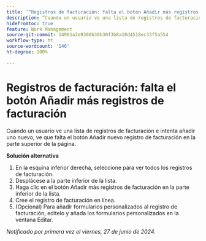```yaml
---
title: '“Registros de facturación: falta el botón Añadir más registros de facturación”'
description: “Cuando un usuario ve una lista de registros de facturación e intenta añadir uno nuevo, ve que falta el botón Añadir nuevo registro de facturación en la parte superior de la página”.
hidefromtoc: true
feature: Work Management
source-git-commit: 14981a2e9300b30b30f3b8a18d4518ec33f5a554
workflow-type: ht
source-wordcount: '146'
ht-degree: 100%

---
```



# Registros de facturación: falta el botón Añadir más registros de facturación

Cuando un usuario ve una lista de registros de facturación e intenta añadir uno nuevo, ve que falta el botón Añadir nuevo registro de facturación en la parte superior de la página.

**Solución alternativa**

1. En la esquina inferior derecha, seleccione para ver todos los registros de facturación.
1. Desplácese a la parte inferior de la lista.
1. Haga clic en el botón Añadir más registros de facturación en la parte inferior de la lista.
1. Cree el registro de facturación en línea.
1. (Opcional) Para añadir formularios personalizados al registro de facturación, edítelo y añada los formularios personalizados en la ventana Editar.

_Notificado por primera vez el viernes, 27 de junio de 2024._
